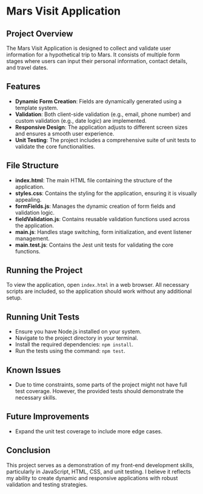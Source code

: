 # Mars Visit Application

## Project Overview
The Mars Visit Application is designed to collect and validate user information for a hypothetical trip to Mars. It consists of multiple form stages where users can input their personal information, contact details, and travel dates.

## Features
- **Dynamic Form Creation**: Fields are dynamically generated using a template system.
- **Validation**: Both client-side validation (e.g., email, phone number) and custom validation (e.g., date logic) are implemented.
- **Responsive Design**: The application adjusts to different screen sizes and ensures a smooth user experience.
- **Unit Testing**: The project includes a comprehensive suite of unit tests to validate the core functionalities.

## File Structure
- **index.html**: The main HTML file containing the structure of the application.
- **styles.css**: Contains the styling for the application, ensuring it is visually appealing.
- **formFields.js**: Manages the dynamic creation of form fields and validation logic.
- **fieldValidation.js**: Contains reusable validation functions used across the application.
- **main.js**: Handles stage switching, form initialization, and event listener management.
- **main.test.js**: Contains the Jest unit tests for validating the core functions.

## Running the Project
To view the application, open `index.html` in a web browser. All necessary scripts are included, so the application should work without any additional setup.

## Running Unit Tests
- Ensure you have Node.js installed on your system.
- Navigate to the project directory in your terminal.
- Install the required dependencies: `npm install`.
- Run the tests using the command: `npm test`.

## Known Issues
- Due to time constraints, some parts of the project might not have full test coverage. However, the provided tests should demonstrate the necessary skills.

## Future Improvements
- Expand the unit test coverage to include more edge cases.

## Conclusion
This project serves as a demonstration of my front-end development skills, particularly in JavaScript, HTML, CSS, and unit testing. I believe it reflects my ability to create dynamic and responsive applications with robust validation and testing strategies.
